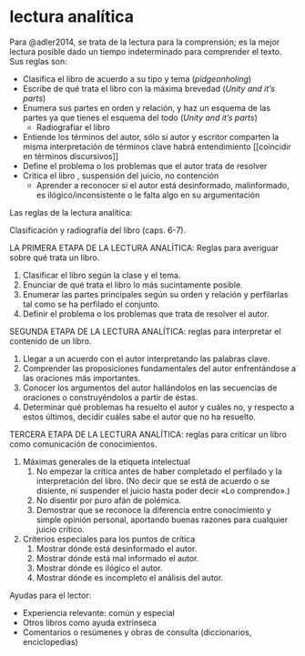 # lectura analítica
Para @adler2014, se trata de la lectura para la comprensión; es la mejor lectura posible dado un tiempo indeterminado para comprender el texto. Sus reglas son:

- Clasifica el libro de acuerdo a su tipo y tema (*pidgeonholing*)
- Escribe de qué trata el libro con la máxima brevedad (*Unity and it’s parts*)
- Enumera sus partes en orden y relación, y haz un esquema de las partes ya que tienes el esquema del todo (*Unity and it’s parts*)
    - Radiografiar el libro
- Entiende los términos del autor, sólo si autor y escritor comparten la misma interpretación de términos clave habrá entendimiento [[coincidir en términos discursivos]]
- Define el problema o los problemas que el autor trata de resolver
- Critica el libro , suspensión del juicio, no contención
    - Aprender a reconocer si el autor está desinformado, malinformado, es ilógico/inconsistente o le falta algo en su argumentación 


Las reglas de la lectura analítica:

Clasificación y radiografía del libro (caps. 6-7).

LA PRIMERA ETAPA DE LA LECTURA ANALÍTICA: Reglas para averiguar sobre qué trata un libro.

1. Clasificar el libro según la clase y el tema.
2. Enunciar de qué trata el libro lo más sucintamente posible.
3. Enumerar las partes principales según su orden y relación y perfilarlas tal como se ha perfilado el conjunto.
4. Definir el problema o los problemas que trata de resolver el autor.

SEGUNDA ETAPA DE LA LECTURA ANALÍTICA:  reglas para interpretar el contenido de un libro.

1. Llegar a un acuerdo con el autor interpretando las palabras clave.
2. Comprender las proposiciones fundamentales del autor enfrentándose a las oraciones más importantes.
3. Conocer los argumentos del autor hallándolos en las secuencias de oraciones o construyéndolos a partir de éstas.
4. Determinar qué problemas ha resuelto el autor y cuáles no, y respecto a estos últimos, decidir cuáles sabe el autor que no ha resuelto.

TERCERA ETAPA DE LA LECTURA ANALÍTICA: reglas para criticar un libro como comunicación de conocimientos.

1. Máximas generales de la etiqueta intelectual
    1. No empezar la crítica antes de haber completado el perfilado y la interpretación del libro. (No decir que se está de acuerdo o se disiente, ni suspender el juicio hasta poder decir «Lo comprendo».)
    2. No disentir por puro afán de polémica.
    3. Demostrar que se reconoce la diferencia entre conocimiento y simple opinión personal, aportando buenas razones para cualquier juicio crítico.
2. Criterios especiales para los puntos de crítica
    1. Mostrar dónde está desinformado el autor.
    2. Mostrar dónde está mal informado el autor.
    3. Mostrar dónde es ilógico el autor.
    4. Mostrar dónde es incompleto el análisis del autor.

Ayudas para el lector:

- Experiencia relevante: común y especial
- Otros libros como ayuda extrínseca
- Comentarios o resúmenes y obras de consulta (diccionarios, enciclopedias)